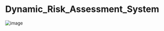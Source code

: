# Dynamic_Risk_Assessment_System

![image](https://github.com/GusContini/Dynamic_Risk_Assessment_System/assets/88043973/ad73a01d-5375-428c-8bf7-7cdbe4000b9b)
